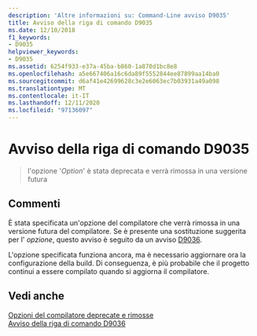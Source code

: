 ```yaml
---
description: 'Altre informazioni su: Command-Line avviso D9035'
title: Avviso della riga di comando D9035
ms.date: 12/10/2018
f1_keywords:
- D9035
helpviewer_keywords:
- D9035
ms.assetid: 6254f933-e37a-45ba-b860-1a870d1bc8e8
ms.openlocfilehash: a5e667406a16c6da89f5552844ee87899aa14ba0
ms.sourcegitcommit: d6af41e42699628c3e2e6063ec7b03931a49a098
ms.translationtype: MT
ms.contentlocale: it-IT
ms.lasthandoff: 12/11/2020
ms.locfileid: "97136097"
---
```

# <a name="command-line-warning-d9035"></a>Avviso della riga di comando D9035

> l'opzione '*Option*' è stata deprecata e verrà rimossa in una versione futura

## <a name="remarks"></a>Commenti

È stata specificata un'opzione del compilatore che verrà rimossa in una versione futura del compilatore. Se è presente una sostituzione suggerita per l' *opzione*, questo avviso è seguito da un avviso [D9036](../../error-messages/tool-errors/command-line-warning-d9036.md).

L'opzione specificata funziona ancora, ma è necessario aggiornare ora la configurazione della build. Di conseguenza, è più probabile che il progetto continui a essere compilato quando si aggiorna il compilatore.

## <a name="see-also"></a>Vedi anche

[Opzioni del compilatore deprecate e rimosse](../../build/reference/compiler-options-listed-by-category.md#deprecated-and-removed-compiler-options)<br/>
[Avviso della riga di comando D9036](command-line-warning-d9036.md)
